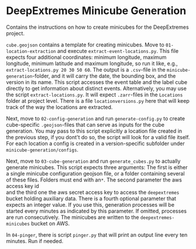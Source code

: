 # DeepExtremes Minicube Generation

Contains the instructions on how to create minicubes for the DeepExtremes 
project.

`cube.geojson` contains a template for creating minicubes.
Move to `01-location-extraction` and execute `extract-event-locations.py`.
This file expects four additional coordinates: minimum longitude, 
maximum longitude, minimum latitude and maximum longitude, so run it like, 
e.g., `extract-locations.py 20 30 50 60`.
The output is a `.csv`-file in the `minicube-generation`-folder, 
and it will carry the date, the bounding box, and the version in its name. 
This script accesses the event table and the label cube directly to get
information about distinct events.
Alternatively, you may use the script `extract-locations.py`. 
It will expect `.zarr`-files in the `Locations` folder at project level.
There is a file `locationversions.py` here that will keep track of the way
the locations are extracted.

Next, move to `02-config-generation` and run `generate-config.py` to create 
cube-specific `.geojson`-files that can serve as inputs for the cube generation.
You may pass to this script explicitly a location file created in the previous
step, if you dont't do so, the script will look for a valid file itself.
For each location a config is created in a version-specific subfolder under 
`minicube-generation/configs`.

Next, move to `03-cube-generation` and run `generate_cubes.py` to actually 
generate minicubes.
This script expects three arguments: The first is either a single minicube 
configuration geojson file, or a folder containing several of these files.
Folders must end with an`*`. The second parameter the aws access key id  
and the third one the aws secret access key to access the `deepextremes` bucket
holding auxiliary data.
There is a fourth optional parameter that expects an integer value. If you
use this, generation processes will be started every minutes as indicated by
this parameter. If omitted, processes are run consecutively.
The minicubes are written to the `deepextremes-minicubes` bucket on AWS.

In `04-pinger`, there is script `pinger.py` that will print an output line 
every ten minutes. Run if needed. 

